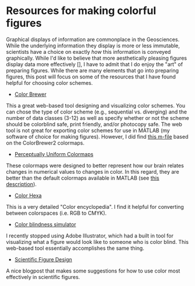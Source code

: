 # Resources for making colorful figures

Graphical displays of information are commonplace in the Geosciences. While the underlying information they display is more or less immutable, scientists have a choice on exactly *how* this information is conveyed graphically. While I'd like to believe that more aesthetically pleasing figures display data more effectively [], I have to admit that I do enjoy the "art" of preparing figures. While there are many elements that go into preparing figures, this post will focus on some of the resources that I have found helpful for choosing color schemes.

* [Color Brewer](http://colorbrewer2.org/)

This a great web-based tool designing and visualizing color schemes. You can chose the type of color scheme (e.g., sequential vs. diverging) and the number of data classes (3-12) as well as specify whether or not the scheme should be colorblind safe, print friendly, and/or photocopy safe. The web tool is not great for exporting color schemes for use in MATLAB (my software of choice for making figures). However, I did find [this m-file](https://www.mathworks.com/matlabcentral/fileexchange/34087-cbrewer---colorbrewer-schemes-for-matlab) based on the ColorBrewer2 colormaps.

* [Perceptually Uniform Colormaps](https://www.mathworks.com/matlabcentral/fileexchange/51986-perceptually-uniform-colormaps)

These colormaps were designed to better represent how our brain relates changes in numerical values to changes in color. In this regard, they are better than the default colormaps available in MATLAB (see [this description](http://bids.github.io/colormap/)).

* [Color Hexa](http://www.colorhexa.com/)

This is a very detailed "Color encyclopedia". I find it helpful for converting between colorspaces (i.e. RGB to CMYK).

* [Color blindness simulator](http://www.etre.com/tools/colourblindsimulator/)

I recently stopped using Adobe Illustrator, which had a built in tool for visualizing what a figure would look like to someone who is color blind. This web-based tool essentially accomplishes the same thing.

* [Scientific Figure Design](http://figuredesign.blogspot.com/2012/04/meeting-recap-colors-in-figures.html)

A nice blogpost that makes some suggestions for how to use color most effectively in scientific figures.

 